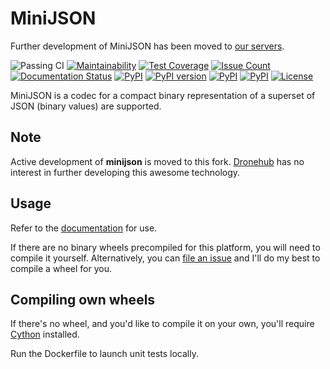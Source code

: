 MiniJSON
========

Further development of MiniJSON has been moved to [our servers](https://git.dms-serwis.com.pl/smokserwis/minijson).

![Passing CI](https://github.com/smok-serwis/minijson/actions/workflows/main.yml/badge.svg)
[![Maintainability](https://api.codeclimate.com/v1/badges/20392a075de646680403/maintainability)](https://codeclimate.com/github/smok-serwis/minijson/maintainability)
[![Test Coverage](https://api.codeclimate.com/v1/badges/20392a075de646680403/test_coverage)](https://codeclimate.com/github/smok-serwis/minijson/test_coverage)
[![Issue Count](https://codeclimate.com/github/smok-serwis/minijson/badges/issue_count.svg)](https://codeclimate.com/github/smok-serwis/minijson)
[![Documentation Status](https://readthedocs.org/projects/minijson/badge/?version=latest)](http://minijson.readthedocs.io/en/latest/?badge=latest)
[![PyPI](https://img.shields.io/pypi/pyversions/minijson.svg)](https://pypi.python.org/pypi/minijson)
[![PyPI version](https://badge.fury.io/py/minijson.svg)](https://badge.fury.io/py/minijson)
[![PyPI](https://img.shields.io/pypi/implementation/minijson.svg)](https://pypi.python.org/pypi/minijson)
[![PyPI](https://img.shields.io/pypi/wheel/minijson.svg)]()
[![License](https://img.shields.io/pypi/l/minijson)](https://github.com/smok-serwis/minijson)

MiniJSON is a codec for a compact binary representation of a superset of JSON
(binary values) are supported.

Note
----

Active development of **minijson** is moved to this fork.
[Dronehub](https://github.com/Dronehub) has no interest in further developing this awesome
technology.

Usage
-----

Refer to the [documentation](http://minijson.readthedocs.io/en/latest/?badge=latest)
for use.

If there are no binary wheels precompiled for this platform, you will need to
compile it yourself.
Alternatively, you can
[file an issue](https://github.com/smok-serwis/minijson/issues/new)
and I'll do my best to compile a wheel for you.

Compiling own wheels
--------------------

If there's no wheel, and you'd like to compile it on your own, you'll
require [Cython](https://cython.org/) installed.

Run the Dockerfile to launch unit tests locally.
